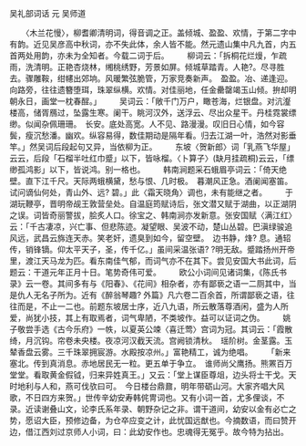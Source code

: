 吴礼部词话 元 吴师道

　　〈木兰花慢〉，柳耆卿清明词，得音调之正。盖倾城、盈盈、欢情，于第二字中有韵。近见吴彦高中秋词，亦不失此体，余人皆不能。然元遗山集中凡九首，内五首两处用韵，亦未为全知者。今载二词于后。
　　柳词云：「拆桐花烂熳，乍疏雨，洗清明。正艳杏烧林，缃桃绣野，芳景如屏。倾城草踏青。人艳?。尽寻胜去。骤雕鞍，绀幰出郊垧。风暖繁弦脆管，万家竞奏新声。　盈盈。冶、递逢迎。向路旁，往往遗簪堕珥，珠翠纵横。欢情。对佳丽地，任金罍罄竭玉山倾。拚却明朝永日，画堂一枕春酲。」
　　吴词云：「敞千门万户，瞰苍海，烂银盘。对沆瀣楼高，储胥鴈过，坠露生寒。阑干。眺河汉外，送浮云、尽出众星干。丹桂霓裳缥缈。似闻杂佩珊珊。　长安。底处高宽。人不见、路漫漫。叹旧日心情，如今容鬓，瘦沉愁潘。幽欢。纵容易得，数佳期动是隔年看。归去江湖一叶，浩然对影垂竿。」然吴词后段起句又异，当依柳为正。
　　东坡〈贺新郎〉词「乳燕飞华屋」云云，后段「石榴半吐红巾蹙」以下，皆咏榴。〈卜算子〉(缺月挂疏桐)云云，「缥缈孤鸿影」以下，皆说鸿。别一格也。
　　韩南涧题采石蛾眉亭词云：「倚天绝壁。直下江千尺。天际两蛾横黛，愁与恨、几时极。　暮潮风正急。酒阑闻塞笛。试问谪仙何处，青山外、远? 碧。」此〈霜天晓角〉调也，未有能继之者。
　　于湖玩鞭亭，晋明帝觇王敦营垒处。自温庭筠赋诗后，张文潜又赋于湖曲，以正湖阴之误。词皆奇丽警拔，脍炙人口。徐宝之、韩南涧亦发新意。张安国赋〈满江红〉云：「千古凄凉，兴亡事、但悲陈迹。凝望眼、吴波不动，楚山丛碧。巴滇绿骏追风远，武昌云旆连天赤。笑老奸，遗臭到如今，留空壁。　边书静，烽? 息。通轺传，销锋镝。仰太平天子，圣，传千亿。」虽间采温张语? ?明无敌。蹙踏扬州开帝里，渡江天马龙为匹。看东南佳气郁，而词气亦不在其下。尝见安国大书此词，后题云：干道元年正月十日。笔势奇伟可爱。
　　欧公小词间见诸词集，《陈氏书录》云一卷。其间多有与《阳春》、《花间》相杂者，亦有鄙亵之语一二厕其中，当是仇人无名子所为。近有《醉翁琴趣? 外篇》凡六卷二百余首，所谓鄙亵之语，往往而是，不止一二也。前题东坡居士序，近八九语，所云散落尊酒闲，盛为人所爱，尚犹小技，其上有取焉者，词气卑陋，不类坡作。益可以证词之伪。
　　姚子敬尝手选《古今乐府》一帙，以夏英公竦〈喜迁莺〉宫词为冠。其词云：「霞散绮，月沉钩。帘卷未央楼。夜凉河汉截天流。宫阙锁清秋。　瑶阶树。金茎露。玉辇香盘云雾。三千珠翠拥宸游。水殿按凉州。」富艳精工，诚为绝唱。
　　「新来塞北。传到真消息。赤地居民无一粒。更五单于争立。　谁师尚父鹰扬。熊罴百万堂堂。看取黄金假钺，归来异姓真王。」又云：「堂上谋臣尊俎，边头将士干戈。天时地利与人和，燕可伐欤曰可。　今日楼台鼎鼐，明年带砺山河。大家齐唱大风歌，不日四方来贺。」世传辛幼安寿韩侂冑词也。又有小词一首，尤多俚谈，不录。近读谢叠山文，论李氏系年录、朝野杂记之非。谓干道间，幼安以金有必亡之势，愿诏大臣，预修边备，为仓卒应变之计，此忧国远猷也。今摘数语，而曰赞开边，借江西刘过京师人小词，曰：此幼安作也。忠魂得无冤乎。故今特为拈出。
